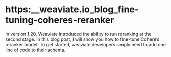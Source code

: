 # https:\_\_weaviate.io_blog_fine-tuning-coheres-reranker

In version 1.20, Weaviate introduced the ability to run reranking at the second stage. In this blog post, I will show you how to fine-tune Cohere’s reranker model. To get started, weaviate developers simply need to add one line of code to their schema.
